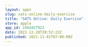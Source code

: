 ```yaml
---
layout: apps
slug: sats-online-daily-exercise
title: "SATS Online: Daily Exercise"
store: apple
app_id: 1564427923
date: 2022-12-20T20:52:22Z
published: 2021-11-01T07:00:00Z
---
```

